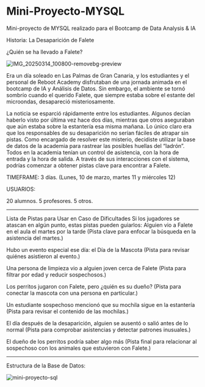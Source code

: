 # Mini-Proyecto-MYSQL
Mini-proyecto de MYSQL realizado para el Bootcamp de Data Analysis &amp; IA

Historia: La Desaparición de Falete

¿Quién se ha llevado a Falete?

![IMG_20250314_100800-removebg-preview](https://github.com/user-attachments/assets/3a243dc9-1b17-423e-99ee-2565ee406bbb)


Era un día soleado en Las Palmas de Gran Canaria, y los estudiantes y el personal de Reboot Academy disfrutaban de una jornada animada en el bootcamp de IA y Análisis de Datos. Sin embargo, el ambiente se tornó sombrío cuando el querido Falete, que siempre estaba sobre el estante del microondas, desapareció misteriosamente.

La noticia se esparció rápidamente entre los estudiantes. Algunos decían haberlo visto por última vez hace dos días, mientras que otros aseguraban que aún estaba sobre la estantería esa misma mañana. Lo único claro era que los responsables de su desaparición no serían fáciles de atrapar sin pistas.
Como encargado de resolver este misterio, decidiste utilizar la base de datos de la academia para rastrear las posibles huellas del “ladrón”. Todos en la academia tenían un control de asistencia, con la hora de entrada y la hora de salida. A través de sus interacciones con el sistema, podrías comenzar a obtener pistas clave para encontrar a Falete.

TIMEFRAME: 3 días. (Lunes, 10 de marzo, martes 11 y miércoles 12)

USUARIOS: 

20 alumnos.
5 profesores.
5 otros.

______________________________________________________________________________________________________________________________________

Lista de Pistas para Usar en Caso de Dificultades
Si los jugadores se atascan en algún punto, estas pistas pueden guiarlos:
Alguien vio a Falete en el aula el martes por la tarde
 (Pista clave para enfocar la búsqueda en la asistencia del martes.)


Hubo un evento especial ese día: el Día de la Mascota
 (Pista para revisar quiénes asistieron al evento.)


Una persona de limpieza vio a alguien joven cerca de Falete
 (Pista para filtrar por edad y reducir sospechosos.)


Los perritos jugaron con Falete, pero ¿quién es su dueño?
 (Pista para conectar la mascota con una persona en particular.)


Un estudiante sospechoso mencionó que su mochila sigue en la estantería
 (Pista para revisar el contenido de las mochilas.)


El día después de la desaparición, alguien se ausentó o salió antes de lo normal
 (Pista para comprobar asistencias y detectar patrones inusuales.)


El dueño de los perritos podría saber algo más
 (Pista final para relacionar al sospechoso con los animales que estuvieron con Falete.)

______________________________________________________________________________________________________________________________________

Estructura de la Base de Datos:


![mini-proyecto-sql](https://github.com/user-attachments/assets/29efffda-9971-446d-a1f6-ca0964e39a46)
